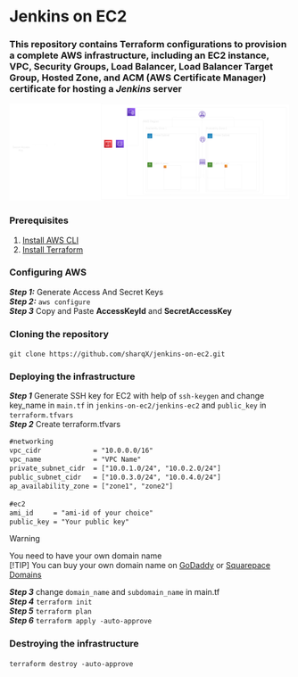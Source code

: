 # Jenkins on EC2

### <p>This repository contains Terraform configurations to provision a complete AWS infrastructure, including an EC2 instance, VPC, Security Groups, Load Balancer, Load Balancer Target Group, Hosted Zone, and ACM (AWS Certificate Manager) certificate for hosting a *Jenkins* server</p>

![infra](./infra.png)

### **Prerequisites**
1. [Install AWS CLI](https://docs.aws.amazon.com/cli/latest/userguide/getting-started-install.html)
2. [Install Terraform](https://developer.hashicorp.com/terraform/tutorials/aws-get-started/install-cli)

### Configuring AWS
***Step 1:*** Generate Access And Secret Keys<br>
***Step 2:*** `aws configure`<br>
***Step 3*** Copy and Paste **AccessKeyId** and **SecretAccessKey**
### Cloning the repository
`git clone https://github.com/sharqX/jenkins-on-ec2.git`
### Deploying the infrastructure
***Step 1*** Generate SSH key for EC2 with help of
`ssh-keygen` and change key_name in `main.tf` in `jenkins-on-ec2/jenkins-ec2` and `public_key` in `terraform.tfvars` <br>
***Step 2*** Create terraform.tfvars <br>
```
#networking
vpc_cidr             = "10.0.0.0/16"
vpc_name             = "VPC Name"
private_subnet_cidr  = ["10.0.1.0/24", "10.0.2.0/24"]
public_subnet_cidr   = ["10.0.3.0/24", "10.0.4.0/24"]
ap_availability_zone = ["zone1", "zone2"]

#ec2
ami_id     = "ami-id of your choice"
public_key = "Your public key"
```
> [!WARNING] 
> You need to have your own domain name<br>
> [!TIP]
> You can buy your own domain name on [GoDaddy](www.godaddy.com) or [Squarepace Domains](domains.squarespace.com)<br>

***Step 3*** change `domain_name` and `subdomain_name` in main.tf <br>
***Step 4*** `terraform init`<br>
***Step 5*** `terraform plan`<br>
***Step 6*** `terraform apply -auto-approve`<br>

### Destroying the infrastructure

`terraform destroy -auto-approve`